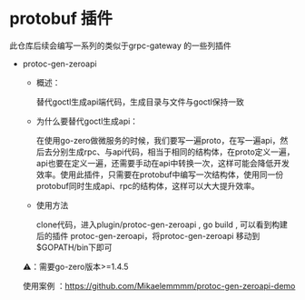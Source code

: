 # protobuf 插件

此仓库后续会编写一系列的类似于grpc-gateway 的一些列插件



- protoc-gen-zeroapi

  - 概述：

    替代goctl生成api端代码，生成目录与文件与goctl保持一致

  - 为什么要替代goctl生成api：

    在使用go-zero做微服务的时候，我们要写一遍proto，在写一遍api，然后去分别生成rpc、与api代码，相当于相同的结构体，在proto定义一遍，api也要在定义一遍，还需要手动在api中转换一次，这样可能会降低开发效率。使用此插件，只需要在protobuf中编写一次结构体，使用同一份protobuf同时生成api、rpc的结构体，这样可以大大提升效率。

  - 使用方法

    clone代码，进入plugin/protoc-gen-zeroapi ,  go build , 可以看到构建后的插件 protoc-gen-zeroapi，将protoc-gen-zeroapi 移动到 $GOPATH/bin下即可

  

  ⚠️：需要go-zero版本>=1.4.5 

  

   使用案例 ：https://github.com/Mikaelemmmm/protoc-gen-zeroapi-demo
  
  
  
  
  
  



